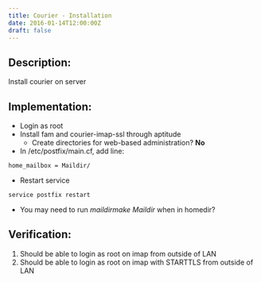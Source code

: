 ```yaml
---
title: Courier - Installation
date: 2016-01-14T12:00:00Z
draft: false
---
```

## Description:
Install courier on server

## Implementation:
- Login as root
- Install fam and courier-imap-ssl through aptitude
    - Create directories for web-based administration? **No**
- In /etc/postfix/main.cf, add line:

~~~
home_mailbox = Maildir/
~~~

- Restart service

~~~
service postfix restart
~~~

- You may need to run *maildirmake Maildir* when in homedir?

## Verification:
1. Should be able to login as root on imap from outside of LAN
2. Should be able to login as root on imap with STARTTLS from outside of LAN

